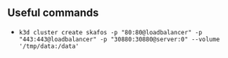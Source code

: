 ## Useful commands

* `k3d cluster create skafos -p "80:80@loadbalancer" -p "443:443@loadbalancer" -p "30880:30880@server:0" --volume '/tmp/data:/data'` 
